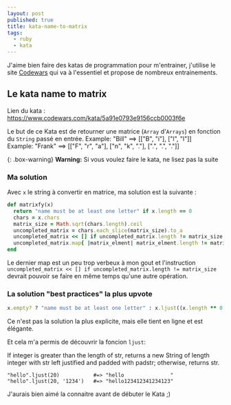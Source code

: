 ```yaml
---
layout: post
published: true
title: kata-name-to-matrix
tags:
  - ruby
  - kata
---
```

J'aime bien faire des katas de programmation pour m'entrainer, j'utilise le site [Codewars](https://www.codewars.com) qui va à l'essentiel et propose de nombreux entrainements.

## Le kata name to matrix

Lien du kata : https://www.codewars.com/kata/5a91e0793e9156ccb0003f6e

Le but de ce Kata est de retourner une matrice (`Array` d'`Arrays`) en fonction du `String` passé en entrée.
Example: "Bill" ==> [["B", "i"], ["l", "l"]]  
Example: "Frank" ==> [["F", "r", "a"], ["n", "k", "."], [".", ".", "."]]


{: .box-warning}
**Warning:** Si vous voulez faire le kata, ne lisez pas la suite 

### Ma solution
Avec `x` le string à convertir en matrice,  ma solution est la suivante :
~~~ruby
def matrixfy(x)
  return "name must be at least one letter" if x.length == 0
  chars = x.chars
  matrix_size = Math.sqrt(chars.length).ceil
  uncompleted_matrix = chars.each_slice(matrix_size).to_a
  uncompleted_matrix << [] if uncompleted_matrix.length != matrix_size
  uncompleted_matrix.map{ |matrix_elment| matrix_elment.length != matrix_size ? matrix_elment + ('.' * (matrix_size - matrix_elment.size )).chars : matrix_elment }
end
~~~

Le dernier map est un peu trop verbeux à mon gout et l'instruction `uncompleted_matrix << [] if uncompleted_matrix.length != matrix_size` devrait pouvoir se faire en même temps qu'une autre opération.

### La solution "best practices" la plus upvote

~~~ruby
x.empty? ? "name must be at least one letter" : x.ljust((x.length ** 0.5).ceil ** 2, '.').each_char.each_slice((x.length ** 0.5).ceil).to_a 
~~~

Ce n'est pas la solution la plus explicite, mais elle tient en ligne et est élégante.

Et cela m'a permis de découvrir la foncion `ljust`:

If integer is greater than the length of str, returns a new String of length integer with str left justified and padded with padstr; otherwise, returns str.
~~~
"hello".ljust(20)           #=> "hello               "
"hello".ljust(20, '1234')   #=> "hello123412341234123"
~~~

J'aurais bien aimé la connaitre avant de débuter le Kata ;)
